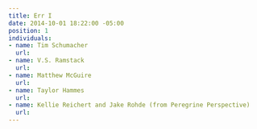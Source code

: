 ```yaml
---
title: Err I
date: 2014-10-01 18:22:00 -05:00
position: 1
individuals:
- name: Tim Schumacher
  url: 
- name: V.S. Ramstack
  url: 
- name: Matthew McGuire
  url: 
- name: Taylor Hammes
  url: 
- name: Kellie Reichert and Jake Rohde (from Peregrine Perspective)
  url: 
---
```


